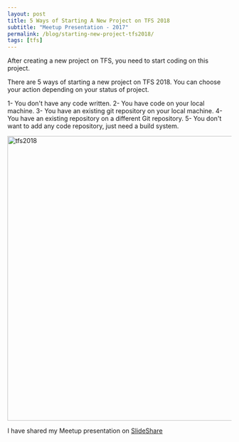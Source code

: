 ```yaml
---
layout: post
title: 5 Ways of Starting A New Project on TFS 2018
subtitle: "Meetup Presentation - 2017"
permalink: /blog/starting-new-project-tfs2018/
tags: [tfs]
---
```


After creating a new project on TFS, you need to start coding on this project.

There are 5 ways of starting a new project on TFS 2018. You can choose your action depending on your status of project.

1- You don't have any code written.
2- You have code on your local machine.
3- You have an existing git repository on your local machine.
4- You have an existing repository on a different Git repository.
5- You don't want to add any code repository, just need a build system.


<div style="text-align:left;">
  <a href="https://www.slideshare.net/dundare/continuous-inspection-of-code-quality-sonarqube">
    <img src="https://emredundar.github.io/img/tfs-1.PNG" alt="tfs2018" style="width: 640px;">
  </a>
</div>

I have shared my Meetup presentation on [SlideShare](https://www.slideshare.net/dundare/continuous-inspection-of-code-quality-sonarqube)
